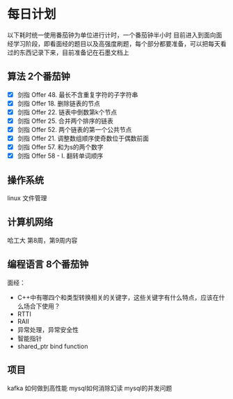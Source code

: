 # 每日计划
以下耗时统一使用番茄钟为单位进行计时，一个番茄钟半小时
目前进入到面向面经学习阶段，即看面经的题目以及高强度刷题，每个部分都要准备，可以把每天看过的东西记录下来，目前准备记在石墨文档上
## 算法 2个番茄钟
- [x] 剑指 Offer 48. 最长不含重复字符的子字符串
- [x] 剑指 Offer 18. 删除链表的节点
- [x] 剑指 Offer 22. 链表中倒数第k个节点
- [x] 剑指 Offer 25. 合并两个排序的链表
- [x] 剑指 Offer 52. 两个链表的第一个公共节点
- [x] 剑指 Offer 21. 调整数组顺序使奇数位于偶数前面
- [x] 剑指 Offer 57. 和为s的两个数字
- [x] 剑指 Offer 58 - I. 翻转单词顺序
## 操作系统 
linux 文件管理
## 计算机网络 
哈工大 第8周，第9周内容
## 编程语言 8个番茄钟
面经：
- C++中有哪四个和类型转换相关的关键字，这些关键字有什么特点，应该在什么场合下使用？
- RTTI
- RAII
- 异常处理，异常安全性
- 智能指针
- shared_ptr bind function
## 项目 
kafka 如何做到高性能
mysql如何消除幻读
mysql的并发问题